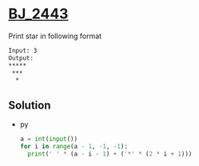 # [BJ_2443](https://acmicpc.net/problem/2443)

Print star in following format

```txt
Input: 3
Output:
*****
 ***
  *
```

## Solution

* py

  ```py
  a = int(input())
  for i in range(a - 1, -1, -1):
    print(' ' * (a - i - 1) + ('*' * (2 * i + 1)))
  ```
